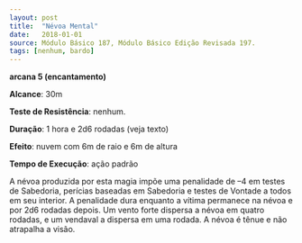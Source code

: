 ```yaml
---
layout: post
title:  "Névoa Mental"
date:   2018-01-01
source: Módulo Básico 187, Módulo Básico Edição Revisada 197.
tags: [nenhum, bardo]
---
```


**arcana 5 (encantamento)**

**Alcance**: 30m

**Teste de Resistência**: nenhum.

**Duração**: 1 hora e 2d6 rodadas (veja texto)

**Efeito**: nuvem com 6m de raio e 6m de altura

**Tempo de Execução**: ação padrão

A névoa produzida por esta magia impõe uma penalidade de –4 em testes de Sabedoria, perícias baseadas em Sabedoria e testes de Vontade a todos em seu interior. A penalidade dura enquanto a vítima permanece na névoa e por 2d6 rodadas depois.
Um vento forte dispersa a névoa em quatro rodadas, e um vendaval a dispersa em uma rodada. A névoa é tênue e não atrapalha a visão.
